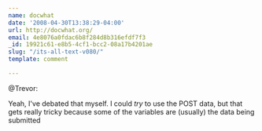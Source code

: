 ```yaml
---
name: docwhat
date: '2008-04-30T13:38:29-04:00'
url: http://docwhat.org/
email: 4e8076a0fdac6b8f284d8b316efdf7f3
_id: 19921c61-e8b5-4cf1-bcc2-08a17b4201ae
slug: "/its-all-text-v080/"
template: comment

---
```


@Trevor:

Yeah, I've debated that myself. I could *try* to use the POST data, but that gets really tricky because some of the variables are (usually) the data being submitted
